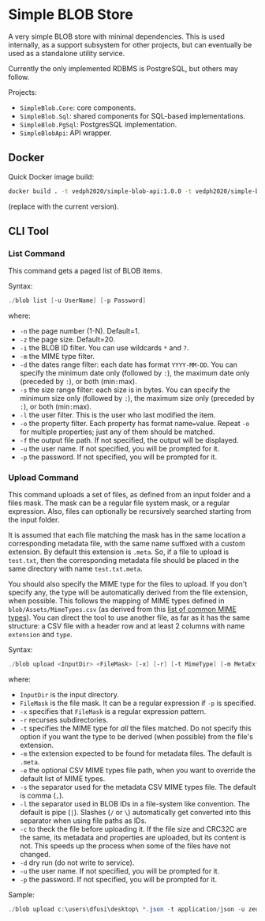 # Simple BLOB Store

A very simple BLOB store with minimal dependencies. This is used internally, as a support subsystem for other projects, but can eventually be used as a standalone utility service.

Currently the only implemented RDBMS is PostgreSQL, but others may follow.

Projects:

- `SimpleBlob.Core`: core components.
- `SimpleBlob.Sql`: shared components for SQL-based implementations.
- `SimpleBlob.PgSql`: PostgresSQL implementation.
- `SimpleBlobApi`: API wrapper.

## Docker

Quick Docker image build:

```bash
docker build . -t vedph2020/simple-blob-api:1.0.0 -t vedph2020/simple-blob-api:latest
```

(replace with the current version).

## CLI Tool

### List Command

This command gets a paged list of BLOB items.

Syntax:

```ps1
./blob list [-u UserName] [-p Password]
```

where:

- `-n` the page number (1-N). Default=1.
- `-z` the page size. Default=20.
- `-i` the BLOB ID filter. You can use wildcards `*` and `?`.
- `-m` the MIME type filter.
- `-d` the dates range filter: each date has format `YYYY-MM-DD`. You can specify the minimum date only (followed by `:`), the maximum date only (preceded by `:`), or both (min`:`max).
- `-s` the size range filter: each size is in bytes. You can specify the minimum size only (followed by `:`), the maximum size only (preceded by `:`), or both (min`:`max).
- `-l` the user filter. This is the user who last modified the item.
- `-o` the property filter. Each property has format name`=`value. Repeat `-o` for multiple properties; just any of them should be matched.
- `-f` the output file path. If not specified, the output will be displayed.
- `-u` the user name. If not specified, you will be prompted for it.
- `-p` the password. If not specified, you will be prompted for it.

### Upload Command

This command uploads a set of files, as defined from an input folder and a files mask. The mask can be a regular file system mask, or a regular expression. Also, files can optionally be recursively searched starting from the input folder.

It is assumed that each file matching the mask has in the same location a corresponding metadata file, with the same name suffixed with a custom extension. By default this extension is `.meta`. So, if a file to upload is `test.txt`, then the corresponding metadata file should be placed in the same directory with name `test.txt.meta`.

You should also specify the MIME type for the files to upload. If you don't specify any, the type will be automatically derived from the file extension, when possible. This follows the mapping of MIME types defined in `blob/Assets/MimeTypes.csv` (as derived from this [list of common MIME types](https://gist.github.com/jimschubert/94894c938d8f9f64c6863b28c70a22cc)). You can direct the tool to use another file, as far as it has the same structure: a CSV file with a header row and at least 2 columns with name `extension` and `type`.

Syntax:

```ps1
./blob upload <InputDir> <FileMask> [-x] [-r] [-t MimeType] [-m MetaExtension] [-e ExtensionAndMimeTypeList] [-s MetaSeparator] [-l IdSeparator] [-d] [-u UserName] [-p Password]
```

where:

- `InputDir` is the input directory.
- `FileMask` is the file mask. It can be a regular expression if `-p` is specified.
- `-x` specifies that `FileMask` is a regular expression pattern.
- `-r` recurses subdirectories.
- `-t` specifies the MIME type for _all_ the files matched. Do not specify this option if you want the type to be derived (when possible) from the file's extension.
- `-m` the extension expected to be found for metadata files. The default is `.meta`.
- `-e` the optional CSV MIME types file path, when you want to override the default list of MIME types.
- `-s` the separator used for the metadata CSV MIME types file. The default is comma (`,`).
- `-l` the separator used in BLOB IDs in a file-system like convention. The default is pipe (`|`). Slashes (`/` or `\`) automatically get converted into this separator when using file paths as IDs.
- `-c` to theck the file before uploading it. If the file size and CRC32C are the same, its metadata and properties are uploaded, but its content is not. This speeds up the process when some of the files have not changed.
- `-d` dry run (do not write to service).
- `-u` the user name. If not specified, you will be prompted for it.
- `-p` the password. If not specified, you will be prompted for it.

Sample:

```ps1
./blob upload c:\users\dfusi\desktop\ *.json -t application/json -u zeus -p P4ss-W0rd! -c
```
